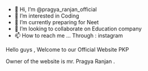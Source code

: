 - 👋 Hi, I’m @pragya_ranjan_official
- 👀 I’m interested in Coding 
- 🌱 I’m currently preparing for Neet
- 💞️ I’m looking to collaborate on Education company 
- 📫 How to reach me ...
Through : instagram 

<!---
Emestroarmstrong/Emestroarmstrong is a ✨ special ✨ repository because its `README.md` (this file) appears on your GitHub profile.
You can click the Preview link to take a look at your changes.
--->
Hello guys , 
Welcome to our Official Website 
PKP 

Owner of the website is mr. Pragya Ranjan .
